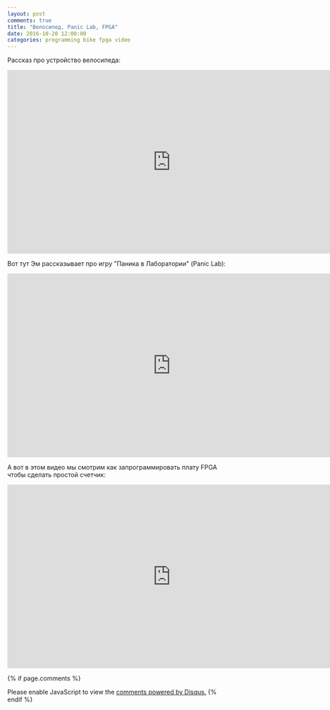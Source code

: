 ```yaml
---
layout: post
comments: true
title: "Велосипед, Panic Lab, FPGA"
date: 2016-10-20 12:00:00
categories: programming bike fpga video
---
```



Рассказ про устройство велосипеда:

<iframe width="740" height="417" src="http://www.youtube.com/embed/61NGuoGBYTs" frameborder="0" allowfullscreen></iframe>

Вот тут Эм рассказывает про игру "Паника в Лаборатории" (Panic Lab):

<iframe width="740" height="417" src="http://www.youtube.com/embed/HbD9wWfrczM" frameborder="0" allowfullscreen></iframe>

А вот в этом видео мы смотрим как запрограммировать плату FPGA чтобы сделать простой счетчик:

<iframe width="740" height="417" src="http://www.youtube.com/embed/VEk_okVpt10" frameborder="0" allowfullscreen></iframe>

{% if page.comments %}
<div id="disqus_thread"></div>
<script>
    /**
     *  RECOMMENDED CONFIGURATION VARIABLES: EDIT AND UNCOMMENT THE SECTION BELOW TO INSERT DYNAMIC VALUES FROM YOUR PLATFORM OR CMS.
     *  LEARN WHY DEFINING THESE VARIABLES IS IMPORTANT: https://disqus.com/admin/universalcode/#configuration-variables
     */
    /*
    var disqus_config = function () {
        this.page.url = PAGE_URL;  // Replace PAGE_URL with your page's canonical URL variable
        this.page.identifier = PAGE_IDENTIFIER; // Replace PAGE_IDENTIFIER with your page's unique identifier variable
    };
    */
    (function() {  // DON'T EDIT BELOW THIS LINE
        var d = document, s = d.createElement('script');
        
        s.src = '//matkrug.disqus.com/embed.js';
        
        s.setAttribute('data-timestamp', +new Date());
        (d.head || d.body).appendChild(s);
    })();
</script>
<noscript>Please enable JavaScript to view the <a href="https://disqus.com/?ref_noscript" rel="nofollow">comments powered by Disqus.</a></noscript>
{% endif %}